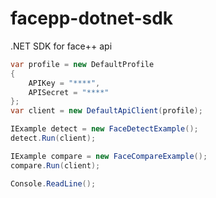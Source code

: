 # facepp-dotnet-sdk
.NET SDK for face++ api

```c#
var profile = new DefaultProfile
{
    APIKey = "****",
    APISecret = "****"
};
var client = new DefaultApiClient(profile);

IExample detect = new FaceDetectExample();
detect.Run(client);

IExample compare = new FaceCompareExample();
compare.Run(client);

Console.ReadLine();
```
